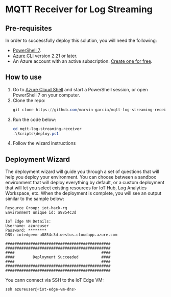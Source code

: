 # MQTT Receiver for Log Streaming

## Pre-requisites
In order to successfully deploy this solution, you will need the following:

- [PowerShell 7](https://docs.microsoft.com/en-us/powershell/scripting/install/installing-powershell?view=powershell-7.1).
- [Azure CLI](https://docs.microsoft.com/en-us/cli/azure/install-azure-cli) version 2.21 or later.
- An Azure account with an active subscription. [Create one for free](https://azure.microsoft.com/free/?ref=microsoft.com&utm_source=microsoft.com&utm_medium=docs&utm_campaign=visualstudio).

## How to use
1. Go to [Azure Cloud Shell](https://shell.azure.com) and start a PowerShell session, or open PowerShell 7 on your computer.
2. Clone the repo:
    ```powershell
    git clone https://github.com/marvin-garcia/mqtt-log-streaming-receiver.git
    ```
3. Run the code below:
    ```powershell
    cd mqtt-log-streaming-receiver
    .\Scripts\deploy.ps1
    ```
4. Follow the wizard instructions

## Deployment Wizard
The deployment wizard will guide you through a set of questions that will help you deploy your environment. You can choose between a sandbox environment that will deploy everything by default, or a custom deployment that will let you select existing resources for IoT Hub, Log Analytics Workspace, etc. When the deployment is complete, you will see an output similar to the sample below:

```
Resource Group: iot-hack-rg
Environment unique id: a8854c3d

IoT Edge VM Details:
Username: azureuser
Password: ********
DNS: iotedgevm-a8854c3d.westus.cloudapp.azure.com

##############################################
##############################################
####                                      ####
####        Deployment Succeeded          ####
####                                      ####
##############################################
##############################################
```

You cann connect via SSH to the IoT Edge VM:
```powershell
ssh azureuser@<iot-edge-vm-dns>